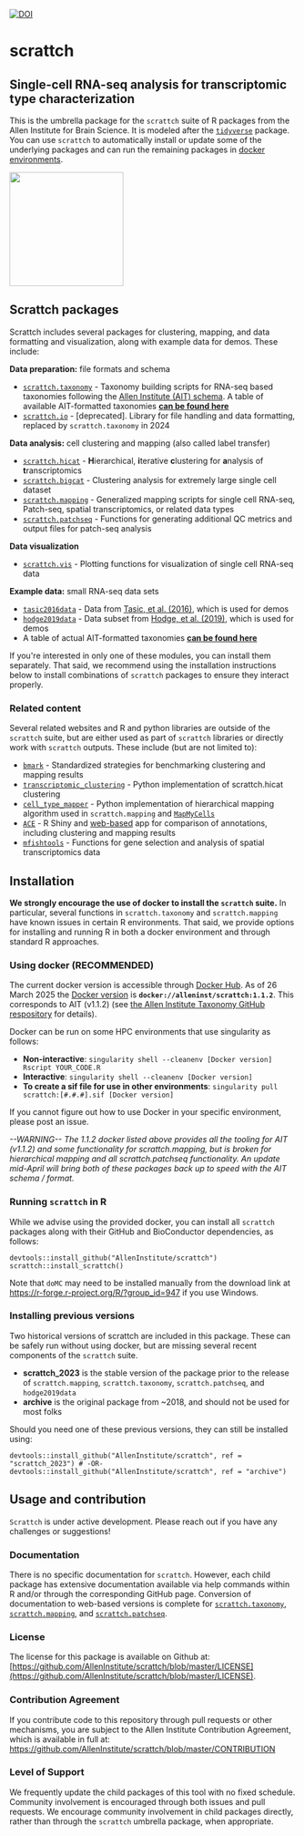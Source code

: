 [![DOI](https://zenodo.org/badge/119578865.svg)](https://zenodo.org/doi/10.5281/zenodo.12706763)

# scrattch
## **S**ingle-**c**ell **R**NA-seq **a**nalysis for **t**ranscriptomic **t**ype **ch**aracterization

This is the umbrella package for the `scrattch` suite of R packages from the Allen Institute for Brain Science. It is modeled after the [`tidyverse`](https://www.tidyverse.org/) package.  You can use `scrattch` to automatically install or update some of the underlying packages and can run the remaining packages in [docker environments](https://github.com/AllenInstitute/scrattch?tab=readme-ov-file#using-docker-recommended).

<img src="https://github.com/user-attachments/assets/6c29a501-6934-486f-8b8e-6b72a21a9b6c" width="200" />

## Scrattch packages

Scrattch includes several packages for clustering, mapping, and data formatting and visualization, along with example data for demos.  These include:

**Data preparation:** file formats and schema

* [`scrattch.taxonomy`](https://alleninstitute.github.io/scrattch.taxonomy) - Taxonomy building scripts for RNA-seq based taxonomies following the [Allen Institute (AIT) schema](https://github.com/AllenInstitute/AllenInstituteTaxonomy/tree/main/schema).  A table of available AIT-formatted taxonomies **[can be found here](https://github.com/AllenInstitute/AllenInstituteTaxonomy/blob/main/taxonomies.md)** 
* [`scrattch.io`](https://github.com/AllenInstitute/scrattch.io) - [deprecated]. Library for file handling and data formatting, replaced by `scrattch.taxonomy` in 2024  

**Data analysis:** cell clustering and mapping (also called label transfer)

* [`scrattch.hicat`](https://github.com/AllenInstitute/scrattch.hicat) - **H**ierarchical, **i**terative **c**lustering for **a**nalysis of  **t**ranscriptomics  
* [`scrattch.bigcat`](https://github.com/AllenInstitute/scrattch.bigcat) - Clustering analysis for extremely large single cell dataset  
* [`scrattch.mapping`](https://alleninstitute.github.io/scrattch.mapping) - Generalized mapping scripts for single cell RNA-seq, Patch-seq, spatial transcriptomics, or related data types  
* [`scrattch.patchseq`](https://alleninstitute.github.io/scrattch.patchseq) - Functions for generating additional QC metrics and output files for patch-seq analysis   

**Data visualization**

* [`scrattch.vis`](https://github.com/AllenInstitute/scrattch.vis) - Plotting functions for visualization of single cell RNA-seq data  

**Example data:** small RNA-seq data sets

* [`tasic2016data`](https://github.com/AllenInstitute/tasic2016data) - Data from [Tasic, et al. (2016)](https://pubmed.ncbi.nlm.nih.gov/26727548/), which is used for demos  
* [`hodge2019data`](https://github.com/AllenInstitute/hodge2019data) - Data subset from [Hodge, et al. (2019)](https://pubmed.ncbi.nlm.nih.gov/31435019/), which is used for demos
* A table of actual AIT-formatted taxonomies **[can be found here](https://github.com/AllenInstitute/AllenInstituteTaxonomy/blob/main/taxonomies.md)**  

If you're interested in only one of these modules, you can install them separately. That said, we recommend using the installation instructions below to install combinations of `scrattch` packages to ensure they interact properly.  

### Related content

Several related websites and R and python libraries are outside of the `scrattch` suite, but are either used as part of `scrattch` libraries or directly work with `scrattch` outputs.  These include (but are not limited to):

* [`bmark`](https://github.com/AllenInstitute/bmark) - Standardized strategies for benchmarking clustering and mapping results  
* [`transcriptomic_clustering`](https://github.com/AllenInstitute/transcriptomic_clustering) - Python implementation of scrattch.hicat clustering  
* [`cell_type_mapper`](https://github.com/AllenInstitute/cell_type_mapper) - Python implementation of hierarchical mapping algorithm used in `scrattch.mapping` and [`MapMyCells`](https://portal.brain-map.org/atlases-and-data/bkp/mapmycells)  
* [`ACE`](https://github.com/AllenInstitute/ace) - R Shiny and [web-based](https://sea-ad.shinyapps.io/ACEapp/) app for comparison of annotations, including clustering and mapping results  
* [`mfishtools`](https://github.com/AllenInstitute/mfishtools) - Functions for gene selection and analysis of spatial transcriptomics data  


## Installation

**We strongly encourage the use of docker to install the `scrattch` suite.** In particular, several functions in `scrattch.taxonomy` and `scrattch.mapping` have known issues in certain R environments.  That said, we provide options for installing and running R in both a docker environment and through standard R approaches.

### Using docker (RECOMMENDED)

The current docker version is accessible through [Docker Hub](https://hub.docker.com/u/alleninstitute). As of 26 March 2025 the [Docker version](https://hub.docker.com/r/alleninst/scrattch/tags) is **`docker://alleninst/scrattch:1.1.2`**.  This corresponds to AIT (v1.1.2) (see [the Allen Institute Taxonomy GitHub respository](https://github.com/AllenInstitute/AllenInstituteTaxonomy/) for details).

Docker can be run on some HPC environments that use singularity as follows:

* **Non-interactive**: `singularity shell --cleanenv [Docker version] Rscript YOUR_CODE.R`
* **Interactive**: `singularity shell --cleanenv [Docker version]`
* **To create a sif file for use in other environments**: `singularity pull scrattch:[#.#.#].sif [Docker version]`

If you cannot figure out how to use Docker in your specific environment, please post an issue.

*--WARNING-- The 1.1.2 docker listed above provides all the tooling for AIT (v1.1.2) and some functionality for scrattch.mapping, but is broken for hierarchical mapping and all scrattch.patchseq functionality. An update mid-April will bring both of these packages back up to speed with the AIT schema / format.* 

### Running `scrattch` in R

While we advise using the provided docker, you can install all `scrattch` packages along with their GitHub and BioConductor dependencies, as follows:
```
devtools::install_github("AllenInstitute/scrattch")
scrattch::install_scrattch()
```
Note that `doMC` may need to be installed manually from the download link at https://r-forge.r-project.org/R/?group_id=947 if you use Windows.

### Installing previous versions

Two historical versions of scrattch are included in this package. These can be safely run without using docker, but are missing several recent components of the `scrattch` suite.

* **scrattch_2023** is the stable version of the package prior to the release of `scrattch.mapping`, `scrattch.taxonomy`, `scrattch.patchseq`, and `hodge2019data`  
* **archive** is the original package from ~2018, and should not be used for most folks

Should you need one of these previous versions, they can still be installed using:  
```
devtools::install_github("AllenInstitute/scrattch", ref = "scrattch_2023") # -OR-
devtools::install_github("AllenInstitute/scrattch", ref = "archive")
```


## Usage and contribution

`Scrattch` is under active development. Please reach out if you have any challenges or suggestions!

### Documentation

There is no specific documentation for `scrattch`. However, each child package has extensive documentation available via help commands within R and/or through the corresponding GitHub page.  Conversion of documentation to web-based versions is complete for [`scrattch.taxonomy`](https://alleninstitute.github.io/scrattch.taxonomy), [`scrattch.mapping`](https://alleninstitute.github.io/scrattch.mapping), and [`scrattch.patchseq`](https://alleninstitute.github.io/scrattch.patchseq).

### License

The license for this package is available on Github at: [https://github.com/AllenInstitute/scrattch/blob/master/LICENSE](https://github.com/AllenInstitute/scrattch/blob/master/LICENSE). 

### Contribution Agreement

If you contribute code to this repository through pull requests or other mechanisms, you are subject to the Allen Institute Contribution Agreement, which is available in full at: https://github.com/AllenInstitute/scrattch/blob/master/CONTRIBUTION

### Level of Support

We frequently update the child packages of this tool with no fixed schedule. Community involvement is encouraged through both issues and pull requests.  We encourage community involvement in child packages directly, rather than through the `scrattch` umbrella package, when appropriate.

